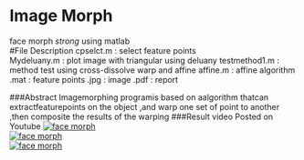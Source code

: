 Image Morph
==================================================================
face morph           _strong_ using matlab<br>
#File Description
cpselct.m : select feature points<br>
Mydeluany.m : plot image with triangular using deluany
testmethod1.m : method test using cross-dissolve warp and affine
affine.m : affine algorithm 
.mat : feature points
.jpg : image 
.pdf : report

###Abstract 
Imagemorphing programis based on aalgorithm thatcan extractfeaturepoints on the object ,and warp one set of point to another ,then composite the results of the warping
###Result video Posted on Youtube
[![face morph](https://img.youtube.com/vi/Ole9irDem5k/0.jpg)](https://www.youtube.com/watch?v=Ole9irDem5k)<br>
[![face morph](https://img.youtube.com/vi/n38ZromRupw/0.jpg)](https://www.youtube.com/watch?v=n38ZromRupw)<br>
[![face morph](https://img.youtube.com/vi/I2ep1wXFE28/0.jpg)](https://www.youtube.com/watch?v=I2ep1wXFE28)<br>
